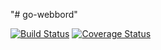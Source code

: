 "# go-webbord"

[![Build Status](https://travis-ci.org/bosemian/go-webbord.svg?branch=master)](https://travis-ci.org/bosemian/go-webbord)
[![Coverage Status](https://coveralls.io/repos/github/bosemian/go-webbord/badge.svg)](https://coveralls.io/github/bosemian/go-webbord)